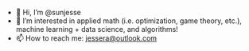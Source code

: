 - 👋 Hi, I’m @sunjesse
- 👀 I’m interested in applied math (i.e. optimization, game theory, etc.), machine learning + data science, and algorithms!
- 📫 How to reach me: jessera@outlook.com

<!---
sunjesse/sunjesse is a ✨ special ✨ repository because its `README.md` (this file) appears on your GitHub profile.
You can click the Preview link to take a look at your changes.
--->
